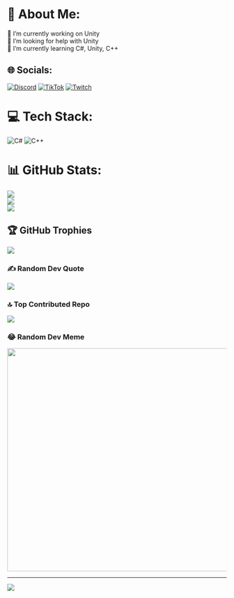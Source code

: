 # 💫 About Me:
🔭 I’m currently working on Unity<br>🤝 I’m looking for help with Unity<br>🌱 I’m currently learning C#, Unity, C++<br>


## 🌐 Socials:
[![Discord](https://img.shields.io/badge/Discord-%237289DA.svg?logo=discord&logoColor=white)](https://discord.gg/www.discord.gg/s3j1) [![TikTok](https://img.shields.io/badge/TikTok-%23000000.svg?logo=TikTok&logoColor=white)](https://tiktok.com/@https://www.tiktok.com/@kellerxyz) [![Twitch](https://img.shields.io/badge/Twitch-%239146FF.svg?logo=Twitch&logoColor=white)](https://twitch.tv/www.twitch.tv/hansdkeller) 

# 💻 Tech Stack:
![C#](https://img.shields.io/badge/c%23-%23239120.svg?style=for-the-badge&logo=c-sharp&logoColor=white) ![C++](https://img.shields.io/badge/c++-%2300599C.svg?style=for-the-badge&logo=c%2B%2B&logoColor=white)
# 📊 GitHub Stats:
![](https://github-readme-stats.vercel.app/api?username=XenZaBack&theme=dark&hide_border=false&include_all_commits=true&count_private=true)<br/>
![](https://github-readme-streak-stats.herokuapp.com/?user=XenZaBack&theme=dark&hide_border=false)<br/>
![](https://github-readme-stats.vercel.app/api/top-langs/?username=XenZaBack&theme=dark&hide_border=false&include_all_commits=true&count_private=true&layout=compact)

## 🏆 GitHub Trophies
![](https://github-profile-trophy.vercel.app/?username=XenZaBack&theme=radical&no-frame=false&no-bg=false&margin-w=4)

### ✍️ Random Dev Quote
![](https://quotes-github-readme.vercel.app/api?type=vetical&theme=radical)

### 🔝 Top Contributed Repo
![](https://github-contributor-stats.vercel.app/api?username=XenZaBack&limit=5&theme=dark&combine_all_yearly_contributions=true)

### 😂 Random Dev Meme
<img src="https://rm.up.railway.app/" width="512px"/>

---
[![](https://visitcount.itsvg.in/api?id=XenZaBack&icon=0&color=0)](https://visitcount.itsvg.in)

<!-- Proudly created with GPRM ( https://gprm.itsvg.in ) -->